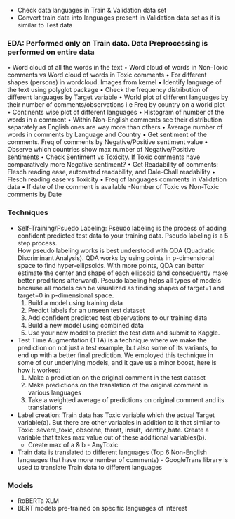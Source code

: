 * Check data languages in Train & Validation data set
* Convert train data into languages present in Validation data set as it is similar to Test data

### EDA: Performed only on Train data. Data Preprocessing is performed on entire data
• Word cloud of all the words in the text
• Word cloud of words in Non-Toxic comments vs Word cloud of words in Toxic comments
• For different shapes (persons)  in wordcloud. Images from kernel
• Identify language of the text using polyglot package
• Check the frequency distribution of different languages by Target variable
• World plot of different languages by their number of comments/observations i.e Freq by country on a world plot
• Continents wise plot of different languages
• Histogram of number of the words in a comment
• Within Non-English comments see their distribution separately as English ones are way more than others
• Average number of words in comments by Language and Country
• Get sentiment of the comments. Freq of comments by Negative/Positive sentiment value
• Observe which countries show max number of Negative/Positive sentiments
• Check Sentiment vs Toxicity. If Toxic comments have comparatively more Negative sentiment? 
• Get Readability of comments: Flesch reading ease, automated readability, and Dale-Chall readability
• Flesch reading ease vs Toxicity
• Freq of languages comments in Validation data
• If date of the comment is available -Number of Toxic vs Non-Toxic comments by Date



### Techniques
* Self-Training/Psuedo Labeling: Pseudo labeling is the process of adding confident predicted test data to your training data. Pseudo labeling is a 5 step process. </br>
How pseudo labeling works is best understood with QDA (Quadratic Discriminant Analysis). QDA works by using points in p-dimensional space to find hyper-ellipsoids. With more points, QDA can better estimate the center and shape of each ellipsoid (and consequently make better preditions afterward). Pseudo labeling helps all types of models because all models can be visualized as finding shapes of target=1 and target=0 in p-dimensional space. 
  1. Build a model using training data
  2. Predict labels for an unseen test dataset
  3. Add confident predicted test observations to our training data 
  4. Build a new model using combined data 
  5. Use your new model to predict the test data and submit to Kaggle. </br>
* Test Time Augmentation (TTA) is a technique where we make the prediction on not just a test example, but also some of its variants, to end up with a better final prediction. We employed this technique in some of our underlying models, and it gave us a minor boost, here is how it worked:
  1. Make a prediction on the original comment in the test dataset
  2. Make predictions on the translation of the original comment in various languages
  3. Take a weighted average of predictions on original comment and its translations
* Label creation: Train data has Toxic variable which the actual Target variable(a). But there are other variables in addition to it that similar to Toxic: severe_toxic, obscene, threat, insult, identity_hate. Create a variable that takes max value out of these additional variables(b). 
	* Create max of a & b - AnyToxic
* Train data is translated to different languages (Top 6 Non-English languages that have more number of comments) - GoogleTrans library is used to translate Train data to different languages


### Models
* RoBERTa XLM
* BERT models pre-trained on specific languages of interest 








